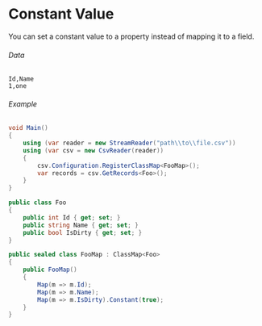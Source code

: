 # Constant Value

You can set a constant value to a property instead of mapping it to a field.

###### Data

```
Id,Name
1,one
```

###### Example

```cs
void Main()
{       
    using (var reader = new StreamReader("path\\to\\file.csv"))
    using (var csv = new CsvReader(reader))
    {
        csv.Configuration.RegisterClassMap<FooMap>();
        var records = csv.GetRecords<Foo>();
    }
}

public class Foo
{
    public int Id { get; set; }
    public string Name { get; set; }
    public bool IsDirty { get; set; }
}

public sealed class FooMap : ClassMap<Foo>
{
    public FooMap()
    {
		Map(m => m.Id);
		Map(m => m.Name);
        Map(m => m.IsDirty).Constant(true);
    }
}
```
